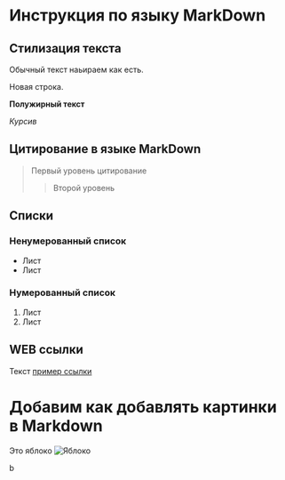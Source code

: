 # Инструкция по языку MarkDown

## Стилизация текста

Обычный текст наьираем как есть.

Новая строка.

**Полужирный текст**

*Курсив*

## Цитирование в языке MarkDown
> Первый уровень цитирование 
>> Второй уровень

## Списки 
### Ненумерованный список 
* Лист
* Лист 

### Нумерованный список 
1. Лист
2. Лист

## WEB ссылки
Текст [пример ссылки](http.example.com "Всплывающая подсказка")

# Добавим как добавлять картинки в Markdown
Это яблоко
![Яблоко](Apple.jpg)


b